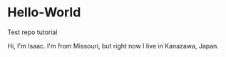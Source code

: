 # Hello-World
Test repo tutorial

Hi, I'm Isaac.  I'm from Missouri, but right now I live in Kanazawa, Japan.
